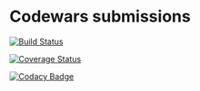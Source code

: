 # Codewars submissions

[![Build Status](https://travis-ci.org/diegourban/codewars.svg?branch=master)](https://travis-ci.org/diegourban/codewars)

[![Coverage Status](https://coveralls.io/repos/github/diegourban/codewars/badge.svg?branch=master)](https://coveralls.io/github/diegourban/codewars?branch=master)

[![Codacy Badge](https://api.codacy.com/project/badge/Grade/7e19e3d146eb42a48694fcb4ed98120b)](https://www.codacy.com/app/diego-urban88/codewars)
